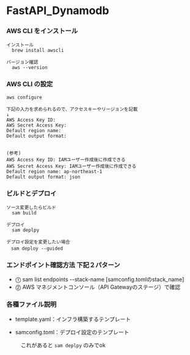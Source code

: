 # FastAPI_Dynamodb

### AWS CLI をインストール
```
インストール
  brew install awscli

バージョン確認
  aws --version
```

### AWS CLI の設定
```
aws configure

下記の入力を求められるので、アクセスキーやリージョンを記載
↓
AWS Access Key ID: 
AWS Secret Access Key: 
Default region name: 
Default output format: 


(参考)
AWS Access Key ID: IAMユーザー作成後に作成できる
AWS Secret Access Key: IAMユーザー作成後に作成できる
Default region name: ap-northeast-1
Default output format: json
```

### ビルドとデプロイ
```
ソース変更したらビルド
  sam build

デプロイ
  sam deplpy

デプロイ設定を変更したい場合
　sam deploy --guided
```

### エンドポイント確認方法 下記２パターン
- ⓵ sam list endpoints --stack-name [samconfig.tomlのstack_name]
- ⓶ AWS マネジメントコンソール（API Gatewayのステージ）で確認

### 各種ファイル説明
- template.yaml：インフラ構築するテンプレート

- samconfig.toml：デプロイ設定のテンプレート

  　これがあると ```sam deplpy``` のみでok

